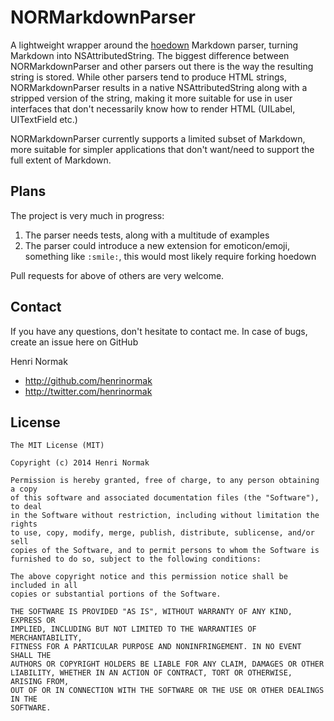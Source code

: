 NORMarkdownParser
=================

A lightweight wrapper around the [hoedown](https://github.com/hoedown/hoedown) Markdown parser, turning Markdown into NSAttributedString. The biggest difference between NORMarkdownParser and other parsers out there is the way the resulting string is stored. While other parsers tend to produce HTML strings, NORMarkdownParser results in a native NSAttributedString along with a stripped version of the string, making it more suitable for use in user interfaces that don't necessarily know how to render HTML (UILabel, UITextField etc.)

NORMarkdownParser currently supports a limited subset of Markdown, more suitable for simpler applications that don't want/need to support the full extent of Markdown.

Plans
-----

The project is very much in progress:
1. The parser needs tests, along with a multitude of examples
2. The parser could introduce a new extension for emoticon/emoji, something like `:smile:`, this would most likely require forking hoedown

Pull requests for above of others are very welcome.

Contact
-------

If you have any questions, don't hesitate to contact me. 
In case of bugs, create an issue here on GitHub

Henri Normak

- http://github.com/henrinormak
- http://twitter.com/henrinormak


License
-------

```
The MIT License (MIT)

Copyright (c) 2014 Henri Normak

Permission is hereby granted, free of charge, to any person obtaining a copy
of this software and associated documentation files (the "Software"), to deal
in the Software without restriction, including without limitation the rights
to use, copy, modify, merge, publish, distribute, sublicense, and/or sell
copies of the Software, and to permit persons to whom the Software is
furnished to do so, subject to the following conditions:

The above copyright notice and this permission notice shall be included in all
copies or substantial portions of the Software.

THE SOFTWARE IS PROVIDED "AS IS", WITHOUT WARRANTY OF ANY KIND, EXPRESS OR
IMPLIED, INCLUDING BUT NOT LIMITED TO THE WARRANTIES OF MERCHANTABILITY,
FITNESS FOR A PARTICULAR PURPOSE AND NONINFRINGEMENT. IN NO EVENT SHALL THE
AUTHORS OR COPYRIGHT HOLDERS BE LIABLE FOR ANY CLAIM, DAMAGES OR OTHER
LIABILITY, WHETHER IN AN ACTION OF CONTRACT, TORT OR OTHERWISE, ARISING FROM,
OUT OF OR IN CONNECTION WITH THE SOFTWARE OR THE USE OR OTHER DEALINGS IN THE
SOFTWARE.
```
